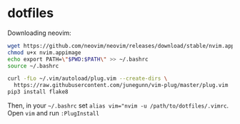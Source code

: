 # dotfiles

Downloading neovim:

```bash
wget https://github.com/neovim/neovim/releases/download/stable/nvim.appimage
chmod u+x nvim.appimage
echo export PATH=\"$PWD:$PATH\" >> ~/.bashrc
source ~/.bashrc

```

```bash
curl -fLo ~/.vim/autoload/plug.vim --create-dirs \
  https://raw.githubusercontent.com/junegunn/vim-plug/master/plug.vim
pip3 install flake8
```

Then, in your `~/.bashrc` set `alias vim="nvim -u /path/to/dotfiles/.vimrc`. Open `vim` and run `:PlugInstall`
